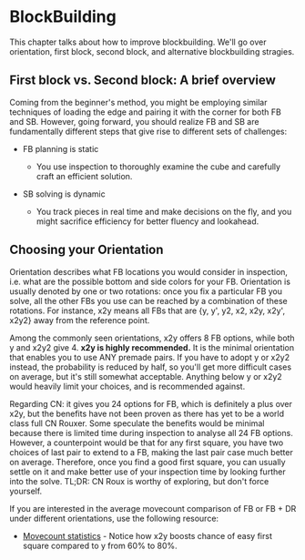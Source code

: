 # BlockBuilding

<!-- | ![](http://cube.rider.biz/visualcube.php?fmt=svg&bg=t&size=150&stage=f2b&alg=RUM%27UR%27U2) | (U2) R U M' U R' <br> (U2) R U' M U' R'|
|:--:|:--:| -->

This chapter talks about how to improve blockbuilding. We'll go over orientation, first block, second block, and alternative blockbuilding stragies.


## First block vs. Second block: A brief overview

Coming from the beginner's method, you might be employing similar techniques of loading the edge and pairing it with the corner for both FB and SB. However, going forward, you should realize FB and SB are fundamentally different steps that give rise to different sets of challenges:

- FB planning is static
    - You use inspection to thoroughly examine the cube and carefully craft an efficient solution.

- SB solving is dynamic
    - You track pieces in real time and make decisions on the fly, and you might sacrifice efficiency for better fluency and lookahead.


## Choosing your Orientation

Orientation describes what FB locations you would consider in inspection, i.e. what are the possible bottom and side colors for your FB. Orientation is usually denoted by one or two rotations: once you fix a particular FB you solve, all the other FBs you use can be reached by a combination of these rotations. For instance, x2y means all FBs that are {y, y', y2, x2, x2y, x2y', x2y2} away from the reference point.

Among the commonly seen orientations, x2y offers 8 FB options, while both y and x2y2 give 4. **x2y is highly recommended.** It is the minimal orientation that enables you to use ANY premade pairs. If you have to adopt y or x2y2 instead, the probability is reduced by half, so you'll get more difficult cases on average, but it's still somewhat acceptable. Anything below y or x2y2 would heavily limit your choices, and is recommended against.


<!-- (on a side note: x2y2 means that you're more sensitive to the L/R sides as their colors are fixed.  ) -->

Regarding CN: it gives you 24 options for FB, which is definitely a plus over x2y, but the benefits have not been proven as there has yet to be a world class full CN Rouxer. Some speculate the benefits would be minimal because there is limited time during inspection to analyse all 24 FB options. However, a counterpoint would be that for any first square, you have two choices of last pair to extend to a FB, making the last pair case much better on average. Therefore, once you find a good first square, you can usually settle on it and make better use of your inspection time by looking further into the solve. TL;DR: CN Roux is worthy of exploring, but don't force yourself.

If you are interested in the average movecount comparison of FB or FB + DR under different orientations, use the following resource:

- [Movecount statistics](https://docs.google.com/spreadsheets/d/1EectP3O_qwQp_2WohbDrlohxhs2ee17sjFfxZr_-D1g/edit#gid=0) - Notice how x2y boosts chance of easy first square compared to y from 60% to 80%.
